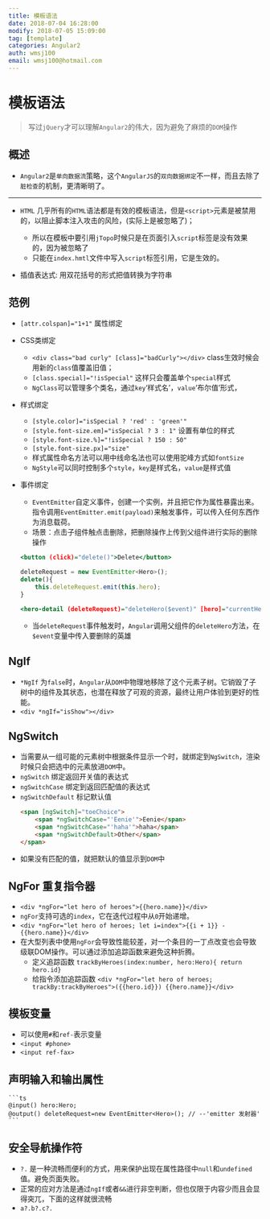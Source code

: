 ```yaml
---
title: 模板语法
date: 2018-07-04 16:28:00
modify: 2018-07-05 15:09:00
tag: [template]
categories: Angular2
auth: wmsj100
email: wmsj100@hotmail.com
---
```


# 模板语法
> 写过`jQuery`才可以理解`Angular2`的伟大，因为避免了麻烦的`DOM`操作

## 概述
- `Angular2`是`单向数据流`策略，这个`AngularJS`的`双向数据绑定`不一样，而且去除了`脏检查`的机制，更清晰明了。
---
- `HTML` 几乎所有的`HTML`语法都是有效的模板语法，但是`<script>`元素是被禁用的，以阻止脚本注入攻击的风险，(实际上是被忽略了)；
    - 所以在模板中要引用`jTopo`时候只是在页面引入`script`标签是没有效果的，因为被忽略了
    - 只能在`index.hmtl`文件中写入`script`标签引用，它是生效的。

- 插值表达式: 用双花括号的形式把值转换为字符串

## 范例
- `[attr.colspan]="1+1"` 属性绑定
- CSS类绑定
    - `<div class="bad curly" [class]="badCurly"></div>` class生效时候会用新的`class`值覆盖旧值；
    - `[class.special]="!isSpecial"` 这样只会覆盖单个`special`样式
    - `NgClass`可以管理多个类名，通过`key`‘样式名’，`value`‘布尔值’形式，


- 样式绑定
    - `[style.color]="isSpecial ? 'red' : 'green'"`
    - `[style.font-size.em]="isSpecial ? 3 : 1"` 设置有单位的样式
    - `[style.font-size.%]="!isSpecial ? 150 : 50"`
    - `[style.font-size.px]="size"`
    - 样式属性命名方法可以用中线命名法也可以使用驼峰方式如`fontSize`
    - `NgStyle`可以同时控制多个`style`，`key`是样式名，`value`是样式值


- 事件绑定
    - `EventEmitter`自定义事件，创建一个实例，并且把它作为属性暴露出来。指令调用`EventEmitter.emit(payload)`来触发事件，可以传入任何东西作为消息载荷。
    - 场景：点击子组件触点击删除，把删除操作上传到父组件进行实际的删除操作
    ```child.html
    <button (click)="delete()">Delete</button>
    ```
    ```child.ts
    deleteRequest = new EventEmitter<Hero>();
    delete(){
        this.deleteRequest.emit(this.hero);
    }
    ```
    ```father.html
    <hero-detail (deleteRequest)="deleteHero($event)" [hero]="currentHero"></hero-detail>
    ```
    - 当`deleteRequest`事件触发时，`Angular`调用父组件的`deleteHero`方法，在`$event`变量中传入要删除的英雄

## NgIf
- `*NgIf` 为`false`时，`Angular`从`DOM`中物理地移除了这个元素子树。它销毁了子树中的组件及其状态，也潜在释放了可观的资源，最终让用户体验到更好的性能。
- `<div *ngIf="isShow"></div>`

## NgSwitch
- 当需要从一组可能的元素树中根据条件显示一个时，就绑定到`NgSwitch`，渲染时候只会把选中的元素放进`DOM`中。
- `ngSwitch` 绑定返回开关值的表达式
- `ngSwitchCase` 绑定到返回匹配值的表达式
- `ngSwitchDefault` 标记默认值
    ```html
    <span [ngSwitch]="toeChoice">
        <span *ngSwitchCase="'Eenie'">Eenie</span>
        <span *ngSwitchCase="'haha'">haha</span>
        <span *ngSwitchDefault>Other</span>
    </span>
    ```
- 如果没有匹配的值，就把默认的值显示到`DOM`中

## NgFor 重复指令器
- `<div *ngFor="let hero of heroes">{{hero.name}}</div>`
- `ngFor`支持可选的`index`，它在迭代过程中从`0`开始递增。
- `<div *ngFor="let hero of heroes; let i=index">{{i + 1}} - {{hero.name}}</div>`
- 在大型列表中使用`ngFor`会导致性能较差，对一个条目的一丁点改变也会导致级联DOM操作。可以通过添加追踪函数来避免这种折腾。
    - 定义追踪函数
        `trackByHeroes(index:number, hero:Hero){ return hero.id}`
    - 给指令添加追踪函数
        `<div *ngFor="let hero of heroes; trackBy:trackByHeroes">({{hero.id}}) {{hero.name}}</div>`

## 模板变量
- 可以使用`#`和`ref-`表示变量
- `<input #phone>` 
- `<input ref-fax>`

## 声明输入和输出属性
    ```ts
    @input() hero:Hero;
    @output() deleteRequest=new EventEmitter<Hero>(); // --'emitter 发射器'
    ```

## 安全导航操作符
- `?.` 是一种流畅而便利的方式，用来保护出现在属性路径中`null`和`undefined`值。避免页面失败。
- 正常的应对方法是通过`ngIf`或者`&&`进行非空判断，但也仅限于内容少而且会显得突兀，下面的这样就很流畅
- `a?.b?.c?.`
